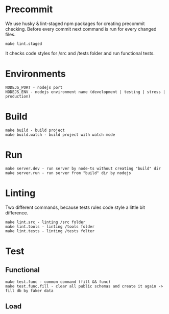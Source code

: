 # Precommit
We use husky & lint-staged npm packages for creating precommit checking.
Before every commit next command is run for every changed files.
```
make lint.staged
```
It checks code styles for /src and /tests folder and run functional tests.

# Environments
```
NODEJS_PORT - nodejs port
NODEJS_ENV - nodejs environment name (development | testing | stress | production)
```

# Build
```
make build - build project
make build.watch - build project with watch mode
```

# Run
```
make server.dev - run server by node-ts without creating "build" dir
make server.run - run server from "build" dir by nodejs
```

# Linting
Two different commands, because tests rules code style a little bit difference.
```
make lint.src - linting /src folder
make lint.tools - linting /tools folder
make lint.tests - linting /tests folter
```

# Test
## Functional
```
make test.func - common command (fill && func)
make test.func.fill - clear all public schemas and create it again -> fill db by faker data
```

## Load


